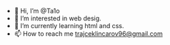 - 👋 Hi, I’m @Ta1o
- 👀 I’m interested in web desig.
- 🌱 I’m currently learning html and css.
- 📫 How to reach me trajceklincarov96@gmail.com

<!---
Ta1o/Ta1o is a ✨ special ✨ repository because its `README.md` (this file) appears on your GitHub profile.
You can click the Preview link to take a look at your changes.
--->
